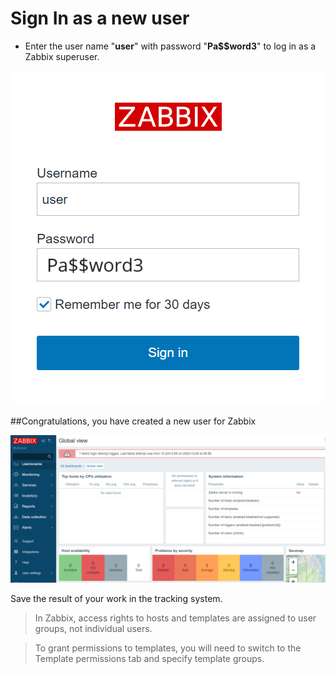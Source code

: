 # Sign In as a new user


* Enter the user name "**user**" with password "**Pa$$word3**" to log in as a Zabbix superuser.

![Picture 501](./zabbixNewUserSignin.png)

##Congratulations, you have created a new user for Zabbix

![Picture 502](./zabbixNewUser.png)

Save the result of your work in the tracking system.

> In Zabbix, access rights to hosts and templates are assigned to user groups, not individual users.

> To grant permissions to templates, you will need to switch to the Template permissions tab and specify template groups.


<br/>
